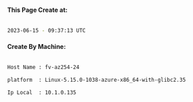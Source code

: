 
   
#### This Page Create at:

```bash

2023-06-15 - 09:37:13 UTC

```

#### Create By Machine:

```bash

Host Name : fv-az254-24

platform  : Linux-5.15.0-1038-azure-x86_64-with-glibc2.35

Ip Local  : 10.1.0.135

```

